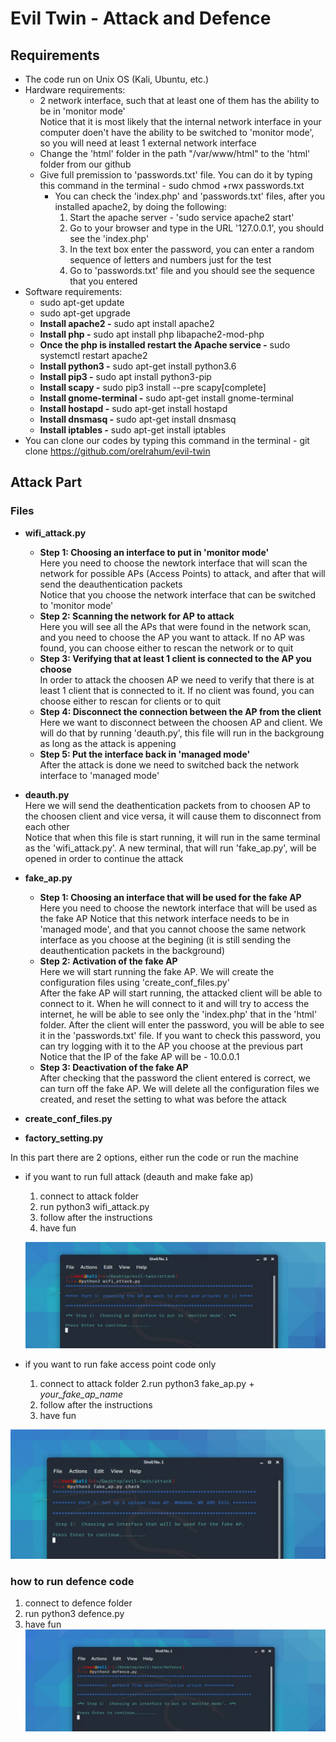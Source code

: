 # Evil Twin - Attack and Defence

## Requirements
* The code run on Unix OS (Kali, Ubuntu, etc.)
* Hardware requirements:
  - 2 network interface, such that at least one of them has the ability to be in 'monitor mode'  
    Notice that it is most likely that the internal network interface in your computer doen't have the ability to be switched to 'monitor mode', so you will need at least 1 external network interface
  - Change the 'html' folder in the path "/var/www/html" to the 'html' folder from our github
  - Give full premission to 'passwords.txt' file. You can do it by typing this command in the terminal - sudo chmod +rwx passwords.txt 
    - You can check the 'index.php' and 'passwords.txt' files, after you installed apache2, by doing the following:  
      1. Start the apache server - 'sudo service apache2 start'  
      2. Go to your browser and type in the URL '127.0.0.1', you should see the 'index.php'
      3. In the text box enter the password, you can enter a random sequence of letters and numbers just for the test
      4. Go to 'passwords.txt' file and you should see the sequence that you entered
* Software requirements:
  - sudo apt-get update  
  - sudo apt-get upgrade
  - **Install apache2 -** sudo apt install apache2
  - **Install php -** sudo apt install php libapache2-mod-php
  - **Once the php is installed restart the Apache service -** sudo systemctl restart apache2
  - **Install python3 -** sudo apt-get install python3.6
  - **Install pip3 -** sudo apt install python3-pip 
  - **Install scapy -** sudo pip3 install --pre scapy[complete] 
  - **Install gnome-terminal -** sudo apt-get install gnome-terminal 
  - **Install hostapd -** sudo apt-get install hostapd 
  - **Install dnsmasq -** sudo apt-get install dnsmasq 
  - **Install iptables -** sudo apt-get install iptables
* You can clone our codes by typing this command in the terminal - git clone https://github.com/orelrahum/evil-twin    


## Attack Part

### Files
* **wifi_attack.py**
  - **Step 1: Choosing an interface to put in 'monitor mode'**    
    Here you need to choose the newtork interface that will scan the network for possible APs (Access Points) to attack, and after that will send the deauthentication packets  
    Notice that you choose the network interface that can be switched to 'monitor mode'
  - **Step 2: Scanning the network for AP to attack**  
    Here you will see all the APs that were found in the network scan, and you need to choose the AP you want to attack. If no AP was found, you can choose either to rescan the network or to quit
  - **Step 3: Verifying that at least 1 client is connected to the AP you choose**  
    In order to attack the choosen AP we need to verify that there is at least 1 client that is connected to it. If no client was found, you can choose either to rescan for clients or to quit
  - **Step 4: Disconnect the connection between the AP from the client**  
    Here we want to disconnect between the choosen AP and client. We will do that by running 'deauth.py', this file will run in the backgroung as long as the attack is appening
  - **Step 5: Put the interface back in 'managed mode'**  
    After the attack is done we need to switched back the network interface to 'managed mode'
  
* **deauth.py**  
  Here we will send the deathentication packets from to choosen AP to the choosen client and vice versa, it will cause them to disconnect from each other  
  Notice that when this file is start running, it will run in the same terminal as the 'wifi_attack.py'. A new terminal, that will run 'fake_ap.py', will be opened in order to continue the attack

* **fake_ap.py**  
  - **Step 1:  Choosing an interface that will be used for the fake AP**  
    Here you need to choose the newtork interface that will be used as the fake AP
    Notice that this network interface needs to be in 'managed mode', and that you cannot choose the same network interface as you choose at the begining (it is still sending the deauthentication packets in the background)
  - **Step 2:  Activation of the fake AP**  
    Here  we will start running the fake AP. We will create the configuration files using 'create_conf_files.py'  
    After the fake AP will start running, the attacked client will be able to connect to it. When he will connect to it and will try to access the internet, he will be able to see only the 'index.php' that in the 'html' folder. After the client will enter the password, you will be able to see it in the 'passwords.txt' file. If you want to check this password, you can try logging with it to the AP you choose at the previous part
    Notice that the IP of the fake AP will be - 10.0.0.1
  - **Step 3:  Deactivation of the fake AP**  
    After checking that the password the client entered is correct, we can turn off the fake AP. We will delete all the configuration files we created, and reset the setting to what was before the attack 

* **create_conf_files.py**
  

* **factory_setting.py**


In this part there are 2 options, either run the code or run the machine
* if you want to run full attack (deauth and make fake ap)
  1. connect to attack folder
  2. run python3 wifi_attack.py
  3. follow after the instructions
  4. have fun
  
  ![wifi_attack](https://github.com/orelrahum/evil-twin/blob/master/picture/wifi_attack.JPG?raw=true)
  
* if you want to run fake access point code only
  1. connect to attack folder
  2.run python3 fake_ap.py + *your_fake_ap_name*
  3. follow after the instructions
  4. have fun

![fake_ap](https://github.com/orelrahum/evil-twin/blob/master/picture/fake_ap.JPG?raw=true)

### how to run defence code 
   1. connect to defence folder
   2. run python3 defence.py
   3. have fun
   ![defence](https://github.com/orelrahum/evil-twin/blob/master/picture/defence.JPG?raw=true)
